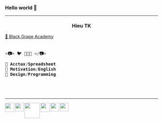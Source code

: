 ### Hello world 👋

---

<h3 align="center">Hieu TK</h3>

<a href="https://sites.google.com/view/hieupgmr202/" target="_blank"> 💜 Black Grape Academy </a>

<h3 align="left">

```js
  
<📷> 🐦 🌾🌾🌾 </📷>
  
💚 Acctax/Spreadsheet
💙 Motivation/English
💜 Design/Programming
  
```
  <br />
  
</h3>

---

<a href="https://sites.google.com/view/hieupgmr202" target="_blank">
<img src="https://lh3.googleusercontent.com/fife/APg5EOb-6lCI7KMEk7KvjsCxAYt5vPij9kbozbRTTpjxMR1V2oJ_XyQaHBsewLpmKTCr_-Z_9gq_WRMWsFk4UfXGA1bEMQChAHYcMelcQrM7CDIvHZT_-Wc3okkI5TxHxC8RO5s-ziduve_j_NQJnkkNvx0jf7HOXwLEXQauZ25U7A-9TLHOq_xktwBB71xrN26piBplZLg3GZYfJaF8P8rGsCbdcyBztS2Jic4xJNvXIcu94riwLbgwybSw-PgCr_INp2biQnCzUl7pnoQs1uUYPNUr41QEVdxOIGJxaVd7NSc6sJd6RlN_5RE3EyUubgd6tktODy50sUpE9jX5t-ZHZVLTmV1sjV12BBZDdV-V4x5o0ai6E4gmlfzhLz9BxhE9fi5Dek8ieni-QnoEKoTmpZQh0YXzv2TTnBoEAc4hRftTUNMPB7cHfil92HdXNmh9ZulR0o_N2LsdD4407g0eXq-INHLKqjjcTJLbd-71f8ishmtQXYQJzPulsRPKtIt_EK3q0WPHhfBv67AxS0zmJIQU5GYsGSgVi2k8xmFVeVP3CGsSm4xZHbtfsnCj2b2d-cHIXqZZk9igPOkG6ZLLHxIbOxqFdPRb1M_DZTYiC1Pi8acU0ZoxA24T6vI24ZNXifUgVti88YvcEBvpvlkPl13mpLkjvHO8i0ChjNQujO15Q_rrPhM1KVhgbnmExzW8CLa9CUCWF3xT-dANiFfIsNqkwleS9X2urAAbMXz1vq9OIjqrCPZC4LGgMTaP8bfl5YKa0fjXmdCHPoGAKEy_iHZHGSQ8HNn6CWvsV9TfCx8xmpNz9ONqQV3jTdnAC3opazFq62txtaxbD8I9xqzA0PKyvsKOZGu4aoIxQiapGjtRXkvxLoyS2-kR3LpZrpy5nQUczp4DPE48QidsHFZFbgTzsuoDwd3XCfVle_Dl0DenYV77pXGPhy6br4i8uENSJPIL1VxNx14GyR8bYv6pBnxq-wP6fI0iHQla1K2_7jbgAosuebCNJj9WtSWWPgkJX7lxLkaEpH8NsDbGIU-hh7uVLG8uIO6jpGEcznrs30Sc-FTTKYgCgliWra-VVsJVJBYyddVzAvMSU-z3Kg1eSih9h_e4ngJGjvG79moD5_ajC9URyMYsDnZMVf_GgGS3zlXgUMva88dqsEL4LlaFJW675b_k7P7RxKnDt50FJYZTgtuVcK8B7U5Kn1bhvWcCcdsttc566RZp5pyx-t-9XgmhpjEtOQDK0g7sHZM28AmymZxjHvhUtY8c301i6lAf42iOTsrJntC362t8SB9GQq8klt4kON0M8LjjGyovMqg7XXCNGoGOHT2j6rQnINDX7MHyUSA4mwZVSA73QKyZ52RnK3uQq3fRpqz02FB-bXJAQ43faXOBkJKFHvk5fq5CExAqp9DwLW0W4lPRDBjL3mjW_ObW-RB-xGSclm7Gz6F1QkmuBwOZVjtvyhkkrMesxaNOzUNir6_rV2OqNzO222CF-YuTzneh5VJ11jSFjAt-yZ9-FwPsW5ahd1j7eT4Kq19JtEz9QxQwNqrxGhmExd9h15SZfP_t=w904-h904-s-no?authuser=0" align="left" width="30px">
</a>


<a href="https://www.instagram.com/hieupgmr202/" target="_blank">
<img src="https://lh3.googleusercontent.com/fife/APg5EOZRAm08IRA_73E56Oh20UL6Mq8xZMJQsH7hbvsp09ukGJxtmBx49Z4qoi-7jHk5u8K_pZPHUlQu49dk1ccCzafKIQ8rQ68dOWkaV5jTm-GVkZCkkAVw8WGpyjwaSbT9Ji-MWxKtUXZAdSV_fsfk3Co_8ZmKyBWpq19_ObLay9qRBhKKRGLPN1H5uM8leFH04F0oX6QpCPXSktveJOICqo64K9c0E9fGvZfRRdtYBfe8UDsUba4qfRNItKG3XuikPG_DD6nOqvsvaHH5QzX1oQR286QperMTQb278pAGFXk2Ql891lauyJ_7KnTkCO1ef5UJ3ydUKletCwtIO-5i1C7WpRHnbGS78ii1_sdrXyqYtipsn1qLiQnCJosyfQad5pUn7LOchF5hrZ5tclhCtEVBChh0pbv9fdITNcn-Xgd8wD2XiVU4C6XGYFSwNLhrmZQFGdAL7m-FLL8MbVGGiiM1iZmGZOPEYi_pBoIZKht1rU4JrcSUxRiJiSuDPqn3uhDnJ6F1olGnf_qtpx0U6q5WoUKP4kb8Q6IFMLH-GbXanYTbro-dyobALIBAyi2gGpWj_QFa4rwc1j7GpH-Zdr_UTkAfVDwhWO9DeF7T6RdxoJydqkHb95YQZFHeAd7TrsqNb49ZqrvqAqWm-K2TFO8OXCx5oRAPMX2Cn8F1FKT-ahwf4luclFshVA57z79P7bpAVO6DFKwJbVk9gL5GiSTi8Ja70l63oTvvaKSflDKb4Njxg2im58-vcdxvmy87hXGcbsX2ualGKKYFQlr16RI22_MpBax1PgBU5POlIm77f1KBVLfslqoAbZZxbR05Ed4nycBNliAWm0S4SekvpeKrGQ85AVAfGccWOad6s5FW8np2OuufEePKv-3R4x9PmsGjJLIHxyHP9oT_h9pPFOdsnOwSuIlzRAefqBDMmuXEDrKOfrZAwHdzGGrRiTNXdvytwYskP0QgKJ6Ry4PRFTq1be17iGWJ-av7B9T9_lxctJEd1kSxaKR3lypwL6qa1QZFqJcZBzU-rtmGCXhLyDyRIumPpwaQ_EPsjj4ulas_CpYB1o6VVtFzSZU4BHfBAZy7mDATUTKmMwvLHSQwAE-AR5-fDNwvhGPTfQmrzhVLdHoJi43BcZXTH-Pz2iCmGB6lKrPEsqWdCtqP0hOEtwkB0O86tJhvcOWGtiVQphB9fDTyvBTuaCaadXGj0NlQi9R8pC64vF8iJsbTLoUkJaoJRToJuUZH-EU3e9BSGSsJvKY2zNbNvl-ucIldUAvSt62AKu6OpvjnU5dTWj2n3qySVpreWPX3J3b6or-_SQuvJxl5VsKui3NVdqtEW2EtLFQ1Dnu7jLjhS8fiJP5l2eWTc0cpzKOxqWXpyk8oztF7M397RKZbuC_j01tB7EQs-d5Xc2hlqpS309mVIvwCols3FSXAw4xJ2HRf1_j9k7QwArCB_xKXTuxzHwXRn7IcAb3REsFFmgIP-0wxNhsSA-aidRdeWw_tzpupwi22xPiQUn2voE3jX-WcDpAjyx7aauffsJEKtPJpgMPg_Rr3ppTgVm86n6U_=w512-h512-s-no?authuser=0" align="left" width="28px">
</a>

<a href="https://truthsocial.com/@hieupgmr202" target="_blank">
<img src="https://lh3.googleusercontent.com/cJsTHhwavw4GM-5BOAQF_C27F7mSQC-0HnS7i2Gyg_EHf_5oKU9VXL61gAixsdMkGwqs42xh5muCFaMQmiFW_P5IC1Jznnd-IJdWR1apIGT2wcDCRNC77Tg1c1PfNZs7vggNmKebu5rqbWaBqCa7J3SMTqibGoCDt0z5cvidTo2bxnAk668dPLmRHuEm1uyQWQubPzo8CYcV3F4duhk9Y6hukmavV7BB-pI8w4phJ6GV10rE_WWhdWfSqPmz_fk64FM8Np7cElqgpgiy3TvyEtQZTl2m0465M7IC3Rt8Y1lS6Vs9la0fCYymBRGM7r7d4W_jEzO-2NZCq_mAMjl1inivosOqGlhSxz0ZCH1i2PNjQNaRIr4a20XJQsKBL6fnKNfrkDHBHQy4Pv0hlgUBYaVeNBxa8VKpv54S_nz84ppKdrdAv1lq_sK8yxwqyn19hBOJcIJzPfbOxRMKyXGNwDqE1Y2ByzMXc_2w89nhns9brGQKjDOXBSVjoP7zbST-ifSNAvdRJ54r2ujBFC5xBw9cbWHO18Oumb7OKDYDCT-LNIwEYumdMuGzzwaKLKexaBBE5VW1UgbP4BcRat7qWu76AKCY6rXoNF9fXwzbpIig7HLNtUgtQ57vRj2vH4o18Kk3ARrQjfqSYpDgrGj_WlAd_DTqC9yPx6FGHmkTB2uGPEjiTkpWM2tyHMX4pVEXnUKL7Tjvlgl-Rl9itoKD_XDjoXFKGHrGRXZIY1I7CCDxWYTU65-cWeiDEjXDZuSXz2bwOqX8P2UH0A-WRV2Qx_5AUO5WEmEXfGSlyWDcYcAtWyyogS68aXoNW8DS1A1HRi-RxU5r9HwLTP287YMeSis0iHJCgE7d6eoA4dJPaiI9tB4NCjF4L9bSr7Aco1T9en8AJ-OYnHV8wKOO1EAVVJIIcRc31Ju31id4hp2KLtdwwCRB=w365-h364-s-no?authuser=0" align="left" width="50px">
</a>

<a href="https://twitter.com/hieupgmr202" target="_blank">
<img src="https://lh3.googleusercontent.com/fife/APg5EObe2F0MuehGfRzx3oH4fZ9vraP0dh0xkQlFadsOee2mBsl44SwM9BEHfAVFwX-pz_kqlvpEyJ0whhwx8-Y9eKSP6AVLkoiYGES6mjbRwr0FLmRrhF_C1j2neyCLDR0_mvyfzBNLncM0JhtVXHOSMeMskFBrr4mpDfMCJhu_mRbg1-HU7s_V9BvR5aamdw45jbxHt46QbGnNy-9TST4jJlIGy1YKa6A-f4hKio2BO93Gj8JAGPkcMzALlOk-vpI230bF-Adj26Rd2jCK5ATplF5ReQ0S-KaEvrGSsLj3CSkLmBPu0ZI1Jf8B9Lhwy1SyBX4SgwQxh251bSQoInyIes5dEWeZ--FryrZFWjHUFaN9fzCAADk75sfrN68S1zG_nVQUACNQU4QP32bMDNeeTrkIjUegQkXCJIRzvgrn9a3m6vElf2psm4tbdKo2Vvv7nBKKiLeCYLBzKGK1tXIClcb2kPfvf4CMAw1c5ZTOFoLKHf8XqN78hHkYxfsjoPOnzA1Oz9BqI7KV19hI86rJKzcIcMVLLG-_YTr2IQTVqmJy074RVlOm_s6vJcPzNZwKwXAdrrd29yssLycPmPDhm0NeXgUpz_wQmKJdm4A1g9hHDcst20rjUGHBRc0wA_cUYEgh235KI1B4jSnQd00oXU_a-8ZE7UBl-s0-4KL-hIfOKf7GsR8k7UyOwKxmDJLSNMOJ7iQ0dNIejGvF_LFwbKTvVdyqishC2srtPvoiM1QzarDD0GIMnTBOd3vFSwodykjoQ6lrmhoyh8B0RNgMxyOPmhrf3p3X2P07kGnFrWNMq9cmQsTCh1uYIoh8h54exgWJ6s3bLJUhcDT4710fC-9cf3IODsYInQTMzkgJ9VC-8ruqypSuGnozZZWdM46JqwsTUmPTUXp64780R2AVKmr5y8XOZZ1CjSb-coWyxAeBkEy35WXIUhnZNnXBwumyhtJ7ewFHNByRw-IgWNdFDHqEaWIuYm3Q3osGqNAWASQSTnqp7q_2HP3QNDSJhKYNA2Xh9z4T8j9NKQ5WYLYAUuXNZKuQ0Dka89HTkBTQ0SyUDsbXJRxjHhjZYRB6RPhMRm-Hui0AxF2Ok1bBcz_WPuBQPxIykUwKadGe3JQq1uTPDOWR8jF4a18shtpXteHWTUbyxoTiDbCqde9bWgugL0NAlLv7-amuW7h8lvbPtWQ3D8IEGwpg1hngH4bXLUcOnRAS4mQ9U7mTeuc1laEwpXPBiuq8edJ8hh9s0n0ymfjFAwnY-QoNIOTM_82eNJUEn6Al5w3l16XMniDk8t3wavwvaRmUwc1bYsZMURSaNdRCcBwYGGXe1Tx1eT2UwohBJDidxISIi4IFXtI5Wt_IJ3jc9vl23eZdW5DMb6KceRgGmQpZNvnZYH2_nG-yUQh1GUQBuTXvyLaSu-FV0zNZ3mtyilNTBGusbroWvTQ-MMEGz9pEcNzKv2ZYURZaUwKZQyBQrqcf7DhFEnT5pDI3E4FUeQmijJKX8WG0ZiHWdM7DzwxStEQtLd5Ef9ya_T_-sjLXxy-B8FWleWnU6LDHGjvqWozjsjkc=w1024-h842-s-no?authuser=0" align="left" width="30px">
</a>


<a href="https://www.linkedin.com/in/hieupgmr202/" target="_blank">
<img src="https://lh3.googleusercontent.com/fife/APg5EOZbrkBfAMO_aYeLypFS8ukcDr1qKauiRGqmNURrMl1TJdKbpB72KgiudE9sHorcv2HyyobI0k4A2Rne31YliE9LdbnyvIz9eYtFfDdEWU6V12OABCOb1uU5QqEtWPw0oNHw1NfRD-R-vD6bFD0Y_YTJveZ-sHB3e50avJZXIT3ZdP2Uh1UvMYhFU1KeTluZMoNYDQSpMvpWLRIPyBTWH0c8kztzsDz8lhDLUky70WoaBCzdTzuvZIY2RXSeyZa1fGYwa2NBhmr-vPfrJceMVX7OgnhWhnaZozltfyGhPbCmJoC05oLFvx1BmpQCg-Bu2zBCly2zw1zVzn9JFs265dkRoLXTIfOUMk0zoSBXv1jX-CdFyacRT9YOsjFDcAzbqoJMwYshXqJcwXWIYYrFTFx9mD-h-TKtEO74oMAWe26E06j3hHu91gOk3WeB7-a1fIfysbrWo7vSFMDlQcrACg9iO_nK0FXPwKOQzV5U_oGtaCQIXq5BfmkM1XaZ8ju_fV7varCOX2uG1lZ5iLfIYi-1x8HWCaMulTWedGcivykr8jaXio48qU6_dLhVLUhhAGAZTvLblO6WqfkO-fGrazCZhzJSKclQMEkXM82V7R1FACYlJc75EdR31UHNyhuTW1EU-1ilCoZlE3_uEDy0FDBB-hm6rY68mmWe2DCLbG1aHt8KFYvegFgnjAPlaK0suDpCSZmIoGPOTJ2dpyNzTKI86DDkw8WSsGKL4d1e3NJ7Uvj2qa9WDK0WrL9a_mX8OxqWRiZxGJ1mYClJDIryjhf82s9X1u6eho4d4-kDMAvwuFWCrJTGnEDrqASb5M5BJg7CaPr4rFqR231o88lbJuiiDYcN9UAirso3R4__yi2l0aQb77E8m89IewsKaLQrGtIzdH9_t7Olow0L7CeklsXItEvtbkyNz5qU4P9bFpnAtdLI57lHmgWYtjLPEnV59HNaX4b6Yd9SSHu0v7RTV2PuUjgSvpfSy69Hk5N01kxcLyV4z6D1iqbJKrlXu2IYnQamUuolD4nbSblnxicgo0snawfNPTls8uMEmQYH8WMToAy_rgwUacKT-L71xl1NNnUt92lryPixwY9GiUeh2yOJGFZi0y9_yE8LpLWYnfKnypWyW69uE-OwA_Iqh8Fr8ukyEoGjUUrkC-jJ9tWP-x5nSOy-xfvSMzMvXx77QpHOWYZK7--JTLSEI0vGzZfa_YcSiUJ_0qiWZssuuXvn-inLCocZ7njKvtYIW79vr7JVn1S___ECgDpqpEbznjIFFM0fkv8t0eB0ELATIjj4LR5nF9mKEXCwVw3Mb7cm74P_IZwECMcHBVMV41zeI5tCtQAGQLDWptiUixs1D2S9qAR2Cyd0I7T_HaJzgYFGrNKRdmPyfKJLhvaO0qq7cyA55vRbiqrwGVAdnU0GDBSbVZmlnJoF0xGNk1dePBtUASjs3xxkE1hYDHelPMq1dvEIpe8mXWuMjSUeUkbZRsScX-FwkWXn4l3ieC3HWjjx9OJfWld_Qx7S19_sXZJIGED-ZuEDVdqAfsvAEwavztQC7xVydizknd-1=w512-h512-s-no?authuser=0" align="left" width="28px">
</a>


<a href="https://www.facebook.com/groups/blackgrapeacademy" target="_blank">
<img src="https://lh3.googleusercontent.com/fife/APg5EOZgidpIl5rXWVjadQr-Zug9XLf_qdYpmNMzg2QHnw4dDPwyqD7yIsHHNtfO_6wmwZxJ0Rq9LR96byNE6CeHKGABFAQdqj15KmmPm0AHyWCwdUXhBVC3ohv1zHxl_vvxI9PIyH8azfBCA8Y4zMhwu7U3eCTVqIjw1yhj-TBP1QYiDR3OGDOLvrSSqOGM5zj9CfHL4yCOcNLNfef9zcuqvZ1orHH4vn1ib11vYiCCDZfKWshXa5sx4qx90stQyySZjBtd4110mXM2LrVFlaKP-yYHTGga_PfBlnzspUg44H-UWdltzCbwBOM_bZ3cZkUh03ulDaA1aUdpWJKf6Jf5BAbenr_J-eKRdekzYVE2QZ7yeyMYqDKnIHxTZFO862plrOX2TL4TqtANTYxLjcPKaKqyrE0vlYw_aX4-2vn0_IVtMXkwqKkMxRrD-a-f5dYQKSz9DV9serhrPz-7qoS9B12_aYmFXdETCoCbxYwCA7hoIsKQFU2DaCs09Splwrc1coizOGFogfu1-AlBVefA8mYDiyIRsBGYrB41IkycbtCFtM1MATsL8eqa9Go76CgMnTFlqdRXRLyGIb0W38xxKkKhk8eXB8wmn8DNlfrC5e_PBv5X7FINk9tX8--gm4uxSKAAEddnvYR02Wthk0oqytwM-LTiOVIPZmh-2KHYoHklPFieugK-QGf_BQJP3DywNZ4O6F8f2p9bPTl-_xGvvCkhkQNJ4TUrbp8miqn7xJV3cSbD8ndZdzm4_Sxd5t8HNc3wMh5Rur_jspl40s1x23tUFyezOcOlqY_nt2DIDsOLj9R8JZJfOVJ8dNtS7EwnJvgO3t0Z_eZQW0FaG6iPBdOBEuswYBbecD-FRwNiTMGpJ9P5NynOxaqxqbOb16oJN5Bj2_ZV2rk1NcOp9JbQ7HfLhidLu6z9UqbpGSXQqBVro_MQGeq4tEXiqGwr8-T-9kYGo9bxRUi1AiXrQzC_09N_E0bu10SDD4ZQ7Z2z13ZzOvT8Rcl1T3gJoRujwoRP4kJzS9lMAXkArVqwB35HcgmsZff-fJVkOo765XgLB49S6sBHqc372ffT7jQn9mDBXd0va-zeGBf0mzbcZ4gnk_0xkmLwKpT6-JBjcvsQdiohbPCsIxLRvjH-37hCVgCOj_NghO9J7cn6cEmNU8rjm3h3kxkN3iRCfIueykrHNGMlV8izAIwotv_4R9LHVt4_64eOjvO73ZGMrIkZNPM8cHckw9OfsApvTfLyCuyzXK7pHRZWhvTN3blf0kv-LIM9ovaN_0s8xZwimAGWogFkVV68NLuKx3qphdlR9Aq5cyIbC4KgyRHntJ3iYtZBt5UzGyTERs8ao-OyvkRwby9dS0Q20hhznF5f92j4ir6u_W1wAyIWwv-f7kAW-8ClONcq3e0RmgM-uSjNfVDo1kUK9wKos6LCXe68GPyjfoBx4g8WoDju5JrYokpbZ2NS7Cxj1utQUA4SyvdkpxOOEiRQ7hLQYgu9ujlT87tMBnbADIbdgwhuox2Bt9FQJ34nLlv9ca-3CHC628iovzXLdD68FULtiCluE_cZ=w904-h904-s-no?authuser=0" align="left" width="28px">
</a>



